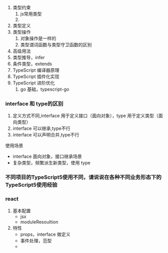 1. 类型约束
   1. js常用类型
   2. 
2. 类型定义
3. 类型操作
   1. 对象操作是一样的
   2. 类型谓词函数与类型守卫函数的区别
4.  高级用法
   1. 类型推导，infer
   2. 条件类型，extends
5. TypeScript 编译器原理
6. TypeScript 插件化实现
7. TypeScript 进阶优化
   1. go 基础，typescript-go


### interface 和 type的区别
1. 定义方式不同,interface 用于定义接口（面向对象），type 用于定义类型（面向类型）
2. interface 可以继承,type不行
3. interface 可以声明合并,type不行

使用场景
- interface 面向对象，接口继承场景
- 复杂类型，频繁派生新类型，使用 type

### 不同项目的TypeScript5使用不同，请说说在各种不同业务形态下的TypeScript5使用经验

### react
1. 基本配置
   - jsx
   - moduleResoultion
2. 特性
    - props，interface 做定义
    - 事件处理，范型
    - 